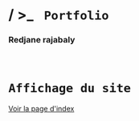 # / &gt;_ ```  Portfolio ```

### Redjane rajabaly

<br>

# `Affichage du site`
[Voir la page d'index](https://redjan29.github.io/Portfolio/)

